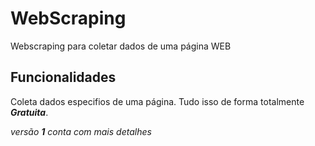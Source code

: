 # WebScraping

Webscraping para coletar dados de uma página WEB

## Funcionalidades

Coleta dados especifios de uma página. Tudo isso de forma totalmente ***Gratuita***.

_versão **1** conta com mais detalhes_